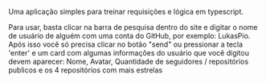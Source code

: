 Uma aplicação simples para treinar requisições e lógica em typescript.

Para usar, basta clicar na barra de pesquisa dentro do site e digitar o nome de usuário de alguém com uma conta do GitHub, por exemplo: LukasPio.
Após isso você só precisa clicar no botão "send" ou pressionar a tecla 'enter' e um card com algumas informações do usuário que você digitou devem aparecer: Nome, Avatar, Quantidade de seguidores / repositórios publicos e os 4 repositórios com mais estrelas
